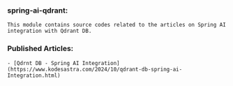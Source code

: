 ### spring-ai-qdrant:
    This module contains source codes related to the articles on Spring AI integration with Qdrant DB.

### Published Articles:
    - [Qdrnt DB - Spring AI Integration](https://www.kodesastra.com/2024/10/qdrant-db-spring-ai-Integration.html)
